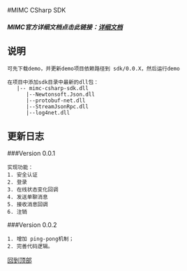#MIMC CSharp SDK
##### MIMC官方详细文档点击此链接：[详细文档](https://github.com/Xiaomi-mimc/operation-manual)

## 说明
```
可先下载demo，并更新demo项目依赖路径到 sdk/0.0.X，然后运行demo

在项目中添加sdk目录中最新的dll包：
   |-- mimc-csharp-sdk.dll
      |--Newtonsoft.Json.dll
      |--protobuf-net.dll
      |--StreamJsonRpc.dll
      |--log4net.dll
```
## 更新日志
###Version 0.0.1
```
实现功能：
1. 安全认证
2. 登录
3. 在线状态变化回调
4. 发送单聊消息
5. 接收消息回调
6. 注销
```
###Version 0.0.2
```
1. 增加 ping-pong机制；
2. 完善代码逻辑。
```
[回到顶部](#readme)




